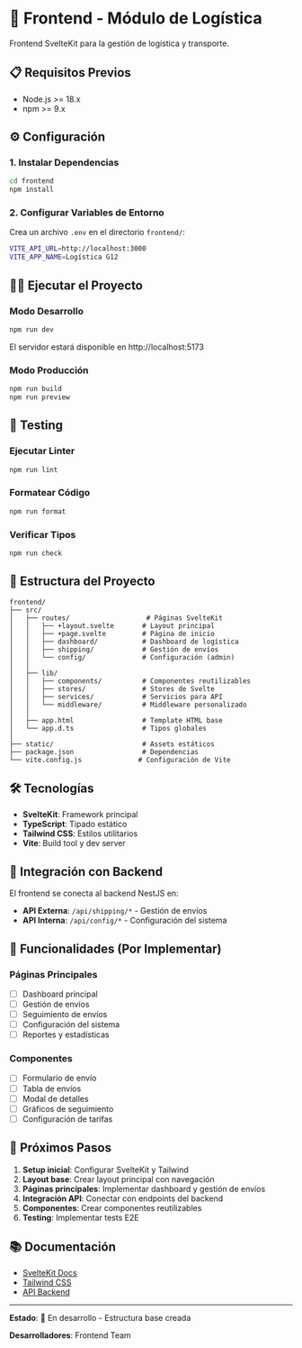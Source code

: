 # 🎨 Frontend - Módulo de Logística

Frontend SvelteKit para la gestión de logística y transporte.

## 📋 Requisitos Previos

- Node.js >= 18.x
- npm >= 9.x

## ⚙️ Configuración

### 1. Instalar Dependencias

```bash
cd frontend
npm install
```

### 2. Configurar Variables de Entorno

Crea un archivo `.env` en el directorio `frontend/`:

```bash
VITE_API_URL=http://localhost:3000
VITE_APP_NAME=Logística G12
```

## 🏃‍♂️ Ejecutar el Proyecto

### Modo Desarrollo
```bash
npm run dev
```

El servidor estará disponible en http://localhost:5173

### Modo Producción
```bash
npm run build
npm run preview
```

## 🧪 Testing

### Ejecutar Linter
```bash
npm run lint
```

### Formatear Código
```bash
npm run format
```

### Verificar Tipos
```bash
npm run check
```

## 📂 Estructura del Proyecto

```
frontend/
├── src/
│   ├── routes/                   # Páginas SvelteKit
│   │   ├── +layout.svelte       # Layout principal
│   │   ├── +page.svelte         # Página de inicio
│   │   ├── dashboard/           # Dashboard de logística
│   │   ├── shipping/            # Gestión de envíos
│   │   └── config/              # Configuración (admin)
│   │
│   ├── lib/
│   │   ├── components/          # Componentes reutilizables
│   │   ├── stores/              # Stores de Svelte
│   │   ├── services/            # Servicios para API
│   │   └── middleware/          # Middleware personalizado
│   │
│   ├── app.html                 # Template HTML base
│   └── app.d.ts                 # Tipos globales
│
├── static/                      # Assets estáticos
├── package.json                 # Dependencias
└── vite.config.js              # Configuración de Vite
```

## 🛠️ Tecnologías

- **SvelteKit**: Framework principal
- **TypeScript**: Tipado estático
- **Tailwind CSS**: Estilos utilitarios
- **Vite**: Build tool y dev server

## 📡 Integración con Backend

El frontend se conecta al backend NestJS en:
- **API Externa**: `/api/shipping/*` - Gestión de envíos
- **API Interna**: `/api/config/*` - Configuración del sistema

## 🎯 Funcionalidades (Por Implementar)

### Páginas Principales
- [ ] Dashboard principal
- [ ] Gestión de envíos
- [ ] Seguimiento de envíos
- [ ] Configuración del sistema
- [ ] Reportes y estadísticas

### Componentes
- [ ] Formulario de envío
- [ ] Tabla de envíos
- [ ] Modal de detalles
- [ ] Gráficos de seguimiento
- [ ] Configuración de tarifas

## 🚀 Próximos Pasos

1. **Setup inicial**: Configurar SvelteKit y Tailwind
2. **Layout base**: Crear layout principal con navegación
3. **Páginas principales**: Implementar dashboard y gestión de envíos
4. **Integración API**: Conectar con endpoints del backend
5. **Componentes**: Crear componentes reutilizables
6. **Testing**: Implementar tests E2E

## 📚 Documentación

- [SvelteKit Docs](https://kit.svelte.dev/)
- [Tailwind CSS](https://tailwindcss.com/)
- [API Backend](../openapilog.yaml)

---

**Estado**: 🚧 En desarrollo - Estructura base creada

**Desarrolladores**: Frontend Team
